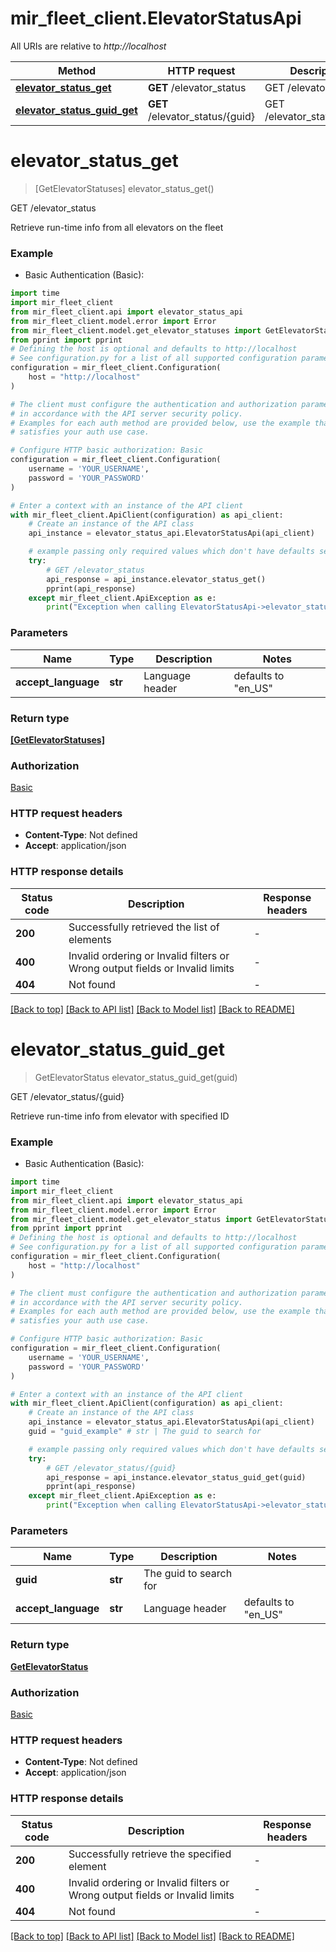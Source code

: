 # mir_fleet_client.ElevatorStatusApi

All URIs are relative to *http://localhost*

Method | HTTP request | Description
------------- | ------------- | -------------
[**elevator_status_get**](ElevatorStatusApi.md#elevator_status_get) | **GET** /elevator_status | GET /elevator_status
[**elevator_status_guid_get**](ElevatorStatusApi.md#elevator_status_guid_get) | **GET** /elevator_status/{guid} | GET /elevator_status/{guid}


# **elevator_status_get**
> [GetElevatorStatuses] elevator_status_get()

GET /elevator_status

Retrieve run-time info from all elevators on the fleet

### Example

* Basic Authentication (Basic):

```python
import time
import mir_fleet_client
from mir_fleet_client.api import elevator_status_api
from mir_fleet_client.model.error import Error
from mir_fleet_client.model.get_elevator_statuses import GetElevatorStatuses
from pprint import pprint
# Defining the host is optional and defaults to http://localhost
# See configuration.py for a list of all supported configuration parameters.
configuration = mir_fleet_client.Configuration(
    host = "http://localhost"
)

# The client must configure the authentication and authorization parameters
# in accordance with the API server security policy.
# Examples for each auth method are provided below, use the example that
# satisfies your auth use case.

# Configure HTTP basic authorization: Basic
configuration = mir_fleet_client.Configuration(
    username = 'YOUR_USERNAME',
    password = 'YOUR_PASSWORD'
)

# Enter a context with an instance of the API client
with mir_fleet_client.ApiClient(configuration) as api_client:
    # Create an instance of the API class
    api_instance = elevator_status_api.ElevatorStatusApi(api_client)

    # example passing only required values which don't have defaults set
    try:
        # GET /elevator_status
        api_response = api_instance.elevator_status_get()
        pprint(api_response)
    except mir_fleet_client.ApiException as e:
        print("Exception when calling ElevatorStatusApi->elevator_status_get: %s\n" % e)
```


### Parameters

Name | Type | Description  | Notes
------------- | ------------- | ------------- | -------------
 **accept_language** | **str**| Language header | defaults to "en_US"

### Return type

[**[GetElevatorStatuses]**](GetElevatorStatuses.md)

### Authorization

[Basic](../README.md#Basic)

### HTTP request headers

 - **Content-Type**: Not defined
 - **Accept**: application/json


### HTTP response details

| Status code | Description | Response headers |
|-------------|-------------|------------------|
**200** | Successfully retrieved the list of elements |  -  |
**400** | Invalid ordering or Invalid filters or Wrong output fields or Invalid limits |  -  |
**404** | Not found |  -  |

[[Back to top]](#) [[Back to API list]](../README.md#documentation-for-api-endpoints) [[Back to Model list]](../README.md#documentation-for-models) [[Back to README]](../README.md)

# **elevator_status_guid_get**
> GetElevatorStatus elevator_status_guid_get(guid)

GET /elevator_status/{guid}

Retrieve run-time info from elevator with specified ID

### Example

* Basic Authentication (Basic):

```python
import time
import mir_fleet_client
from mir_fleet_client.api import elevator_status_api
from mir_fleet_client.model.error import Error
from mir_fleet_client.model.get_elevator_status import GetElevatorStatus
from pprint import pprint
# Defining the host is optional and defaults to http://localhost
# See configuration.py for a list of all supported configuration parameters.
configuration = mir_fleet_client.Configuration(
    host = "http://localhost"
)

# The client must configure the authentication and authorization parameters
# in accordance with the API server security policy.
# Examples for each auth method are provided below, use the example that
# satisfies your auth use case.

# Configure HTTP basic authorization: Basic
configuration = mir_fleet_client.Configuration(
    username = 'YOUR_USERNAME',
    password = 'YOUR_PASSWORD'
)

# Enter a context with an instance of the API client
with mir_fleet_client.ApiClient(configuration) as api_client:
    # Create an instance of the API class
    api_instance = elevator_status_api.ElevatorStatusApi(api_client)
    guid = "guid_example" # str | The guid to search for

    # example passing only required values which don't have defaults set
    try:
        # GET /elevator_status/{guid}
        api_response = api_instance.elevator_status_guid_get(guid)
        pprint(api_response)
    except mir_fleet_client.ApiException as e:
        print("Exception when calling ElevatorStatusApi->elevator_status_guid_get: %s\n" % e)
```


### Parameters

Name | Type | Description  | Notes
------------- | ------------- | ------------- | -------------
 **guid** | **str**| The guid to search for |
 **accept_language** | **str**| Language header | defaults to "en_US"

### Return type

[**GetElevatorStatus**](GetElevatorStatus.md)

### Authorization

[Basic](../README.md#Basic)

### HTTP request headers

 - **Content-Type**: Not defined
 - **Accept**: application/json


### HTTP response details

| Status code | Description | Response headers |
|-------------|-------------|------------------|
**200** | Successfully retrieve the specified element |  -  |
**400** | Invalid ordering or Invalid filters or Wrong output fields or Invalid limits |  -  |
**404** | Not found |  -  |

[[Back to top]](#) [[Back to API list]](../README.md#documentation-for-api-endpoints) [[Back to Model list]](../README.md#documentation-for-models) [[Back to README]](../README.md)

